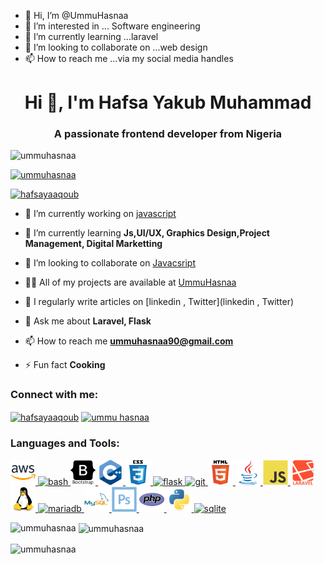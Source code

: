 - 👋 Hi, I’m @UmmuHasnaa
- 👀 I’m interested in ... Software engineering
- 🌱 I’m currently learning ...laravel
- 💞️ I’m looking to collaborate on ...web design
- 📫 How to reach me ...via my social media handles

<!---
UmmuHasnaa/UmmuHasnaa is a ✨ special ✨ repository because its `README.md` (this file) appears on your GitHub profile.
You can click the Preview link to take a look at your changes.
--->
<h1 align="center">Hi 👋, I'm Hafsa Yakub Muhammad</h1>
<h3 align="center">A passionate frontend developer from Nigeria</h3>

<p align="left"> <img src="https://komarev.com/ghpvc/?username=ummuhasnaa&label=Profile%20views&color=0e75b6&style=flat" alt="ummuhasnaa" /> </p>

<p align="left"> <a href="https://github.com/ryo-ma/github-profile-trophy"><img src="https://github-profile-trophy.vercel.app/?username=ummuhasnaa" alt="ummuhasnaa" /></a> </p>

<p align="left"> <a href="https://twitter.com/hafsayaaqoub" target="blank"><img src="https://img.shields.io/twitter/follow/hafsayaaqoub?logo=twitter&style=for-the-badge" alt="hafsayaaqoub" /></a> </p>

- 🔭 I’m currently working on [javascript](https://github.com/UmmuHasnaa/jsproject)

- 🌱 I’m currently learning **Js,UI/UX, Graphics Design,Project Management, Digital Marketting**

- 👯 I’m looking to collaborate on [Javacsript](https://github.com/UmmuHasnaa/jsproject)

- 👨‍💻 All of my projects are available at [UmmuHasnaa](UmmuHasnaa)

- 📝 I regularly write articles on [linkedin , Twitter](linkedin , Twitter)

- 💬 Ask me about **Laravel, Flask**

- 📫 How to reach me **ummuhasnaa90@gmail.com**

- ⚡ Fun fact **Cooking**

<h3 align="left">Connect with me:</h3>
<p align="left">
<a href="https://twitter.com/hafsayaaqoub" target="blank"><img align="center" src="https://raw.githubusercontent.com/rahuldkjain/github-profile-readme-generator/master/src/images/icons/Social/twitter.svg" alt="hafsayaaqoub" height="30" width="40" /></a>
<a href="https://fb.com/ummu hasnaa" target="blank"><img align="center" src="https://raw.githubusercontent.com/rahuldkjain/github-profile-readme-generator/master/src/images/icons/Social/facebook.svg" alt="ummu hasnaa" height="30" width="40" /></a>
</p>

<h3 align="left">Languages and Tools:</h3>
<p align="left"> <a href="https://aws.amazon.com" target="_blank" rel="noreferrer"> <img src="https://raw.githubusercontent.com/devicons/devicon/master/icons/amazonwebservices/amazonwebservices-original-wordmark.svg" alt="aws" width="40" height="40"/> </a> <a href="https://www.gnu.org/software/bash/" target="_blank" rel="noreferrer"> <img src="https://www.vectorlogo.zone/logos/gnu_bash/gnu_bash-icon.svg" alt="bash" width="40" height="40"/> </a> <a href="https://getbootstrap.com" target="_blank" rel="noreferrer"> <img src="https://raw.githubusercontent.com/devicons/devicon/master/icons/bootstrap/bootstrap-plain-wordmark.svg" alt="bootstrap" width="40" height="40"/> </a> <a href="https://www.w3schools.com/cpp/" target="_blank" rel="noreferrer"> <img src="https://raw.githubusercontent.com/devicons/devicon/master/icons/cplusplus/cplusplus-original.svg" alt="cplusplus" width="40" height="40"/> </a> <a href="https://www.w3schools.com/css/" target="_blank" rel="noreferrer"> <img src="https://raw.githubusercontent.com/devicons/devicon/master/icons/css3/css3-original-wordmark.svg" alt="css3" width="40" height="40"/> </a> <a href="https://flask.palletsprojects.com/" target="_blank" rel="noreferrer"> <img src="https://www.vectorlogo.zone/logos/pocoo_flask/pocoo_flask-icon.svg" alt="flask" width="40" height="40"/> </a> <a href="https://git-scm.com/" target="_blank" rel="noreferrer"> <img src="https://www.vectorlogo.zone/logos/git-scm/git-scm-icon.svg" alt="git" width="40" height="40"/> </a> <a href="https://www.w3.org/html/" target="_blank" rel="noreferrer"> <img src="https://raw.githubusercontent.com/devicons/devicon/master/icons/html5/html5-original-wordmark.svg" alt="html5" width="40" height="40"/> </a> <a href="https://www.java.com" target="_blank" rel="noreferrer"> <img src="https://raw.githubusercontent.com/devicons/devicon/master/icons/java/java-original.svg" alt="java" width="40" height="40"/> </a> <a href="https://developer.mozilla.org/en-US/docs/Web/JavaScript" target="_blank" rel="noreferrer"> <img src="https://raw.githubusercontent.com/devicons/devicon/master/icons/javascript/javascript-original.svg" alt="javascript" width="40" height="40"/> </a> <a href="https://laravel.com/" target="_blank" rel="noreferrer"> <img src="https://raw.githubusercontent.com/devicons/devicon/master/icons/laravel/laravel-plain-wordmark.svg" alt="laravel" width="40" height="40"/> </a> <a href="https://www.linux.org/" target="_blank" rel="noreferrer"> <img src="https://raw.githubusercontent.com/devicons/devicon/master/icons/linux/linux-original.svg" alt="linux" width="40" height="40"/> </a> <a href="https://mariadb.org/" target="_blank" rel="noreferrer"> <img src="https://www.vectorlogo.zone/logos/mariadb/mariadb-icon.svg" alt="mariadb" width="40" height="40"/> </a> <a href="https://www.mysql.com/" target="_blank" rel="noreferrer"> <img src="https://raw.githubusercontent.com/devicons/devicon/master/icons/mysql/mysql-original-wordmark.svg" alt="mysql" width="40" height="40"/> </a> <a href="https://www.photoshop.com/en" target="_blank" rel="noreferrer"> <img src="https://raw.githubusercontent.com/devicons/devicon/master/icons/photoshop/photoshop-line.svg" alt="photoshop" width="40" height="40"/> </a> <a href="https://www.php.net" target="_blank" rel="noreferrer"> <img src="https://raw.githubusercontent.com/devicons/devicon/master/icons/php/php-original.svg" alt="php" width="40" height="40"/> </a> <a href="https://www.python.org" target="_blank" rel="noreferrer"> <img src="https://raw.githubusercontent.com/devicons/devicon/master/icons/python/python-original.svg" alt="python" width="40" height="40"/> </a> <a href="https://www.sqlite.org/" target="_blank" rel="noreferrer"> <img src="https://www.vectorlogo.zone/logos/sqlite/sqlite-icon.svg" alt="sqlite" width="40" height="40"/> </a> </p>

<p><img align="left" src="https://github-readme-stats.vercel.app/api/top-langs?username=ummuhasnaa&show_icons=true&locale=en&layout=compact" alt="ummuhasnaa" /></p>

<p>&nbsp;<img align="center" src="https://github-readme-stats.vercel.app/api?username=ummuhasnaa&show_icons=true&locale=en" alt="ummuhasnaa" /></p>

<p><img align="center" src="https://github-readme-streak-stats.herokuapp.com/?user=ummuhasnaa&" alt="ummuhasnaa" /></p>
